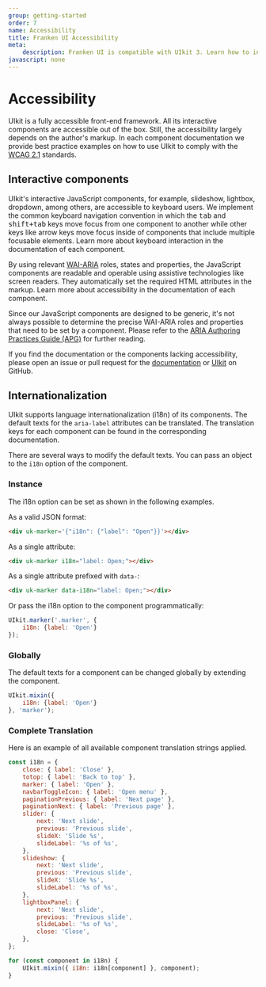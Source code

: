 ```yaml
---
group: getting-started
order: 7
name: Accessibility
title: Franken UI Accessibility
meta:
    description: Franken UI is compatible with UIkit 3. Learn how to integrate its accessibility in your project.
javascript: none
---
```


# Accessibility

UIkit is a fully accessible front-end framework. All its interactive components are accessible out of the box. Still, the accessibility largely depends on the author's markup. In each component documentation we provide best practice examples on how to use UIkit to comply with the [WCAG 2.1](https://www.w3.org/TR/WCAG/) standards. 


## Interactive components

UIkit's interactive JavaScript components, for example, slideshow, lightbox, dropdown, among others, are accessible to keyboard users. We implement the common keyboard navigation convention in which the <kbd>tab</kbd> and <kbd>shift+tab</kbd> keys move focus from one component to another while other keys like arrow keys move focus inside of components that include multiple focusable elements. Learn more about keyboard interaction in the documentation of each component.

By using relevant [WAI-ARIA](https://www.w3.org/WAI/standards-guidelines/aria/) roles, states and properties, the JavaScript components are readable and operable using assistive technologies like screen readers. They automatically set the required HTML attributes in the markup. Learn more about accessibility in the documentation of each component. 

Since our JavaScript components are designed to be generic, it's not always possible to determine the precise WAI-ARIA roles and properties that need to be set by a component. Please refer to the [ARIA Authoring Practices Guide (APG)](https://www.w3.org/WAI/ARIA/apg/) for further reading. 

If you find the documentation or the components lacking accessibility, please open an issue or pull request for the [documentation](https://github.com/uikit/uikit-site) or [UIkit](https://github.com/uikit/uikit) on GitHub.


## Internationalization

UIkit supports language internationalization (i18n) of its components. The default texts for the `aria-label` attributes can be translated. The translation keys for each component can be found in the corresponding documentation.

There are several ways to modify the default texts. You can pass an object to the `i18n` option of the component.

### Instance

The i18n option can be set as shown in the following examples. 

As a valid JSON format:

```html
<div uk-marker='{"i18n": {"label": "Open"}}'></div>
```

As a single attribute:

```html
<div uk-marker i18n="label: Open;"></div>
```

As a single attribute prefixed with `data-`:

```html
<div uk-marker data-i18n="label: Open;"></div>
```

Or pass the i18n option to the component programmatically:

```js
UIkit.marker('.marker', {
    i18n: {label: 'Open'}
});
```

### Globally

The default texts for a component can be changed globally by extending the component.

```js
UIkit.mixin({
    i18n: {label: 'Open'}
}, 'marker');
```

### Complete Translation

Here is an example of all available component translation strings applied.

```js
const i18n = {
    close: { label: 'Close' },
    totop: { label: 'Back to top' },
    marker: { label: 'Open' },
    navbarToggleIcon: { label: 'Open menu' },
    paginationPrevious: { label: 'Next page' },
    paginationNext: { label: 'Previous page' },
    slider: {
        next: 'Next slide',
        previous: 'Previous slide',
        slideX: 'Slide %s',
        slideLabel: '%s of %s',
    },
    slideshow: {
        next: 'Next slide',
        previous: 'Previous slide',
        slideX: 'Slide %s',
        slideLabel: '%s of %s',
    },
    lightboxPanel: {
        next: 'Next slide',
        previous: 'Previous slide',
        slideLabel: '%s of %s',
        close: 'Close',
    },
};

for (const component in i18n) {
    UIkit.mixin({ i18n: i18n[component] }, component);
}
```
